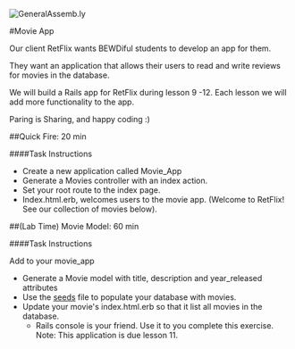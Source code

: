 ![GeneralAssemb.ly](http://studio.generalassemb.ly/GA_Slide_Assets/Exercise_icon_md.png)


#Movie App

Our client RetFlix wants BEWDiful students to develop an app for them. 

They want an application that allows their users to read and write reviews for  movies in the database. 

We will build a Rails app for RetFlix during lesson 9 -12. Each lesson we will add more functionality to the app. 

Paring is Sharing, and happy coding :)

##Quick Fire: 20 min

####Task Instructions

*	Create a new application called Movie_App
*	Generate a Movies controller with an index action.
*	Set your root route to the index page.
*	Index.html.erb, welcomes users to the movie app. (Welcome to RetFlix! See our collection of movies below).



##(Lab Time) Movie Model: 60 min

####Task Instructions

Add to your movie_app

*	Generate a Movie model with title, description and year_released attributes
*	Use the [seeds](seeds.rb) file to populate your database with movies.
*	Update your movie's index.html.erb so that it list all movies in the database. 
	*	Rails console is your friend. Use it to you complete this exercise.	
Note: This application is due lesson 11. 




	